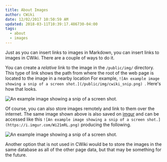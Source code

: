 ```yaml
---
title: About Images
author: CWiki
date: 12/02/2017 10:50:59 AM
updated: 2018-03-11T10:39:17.486730-04:00
tags:
  - about
  - images
---
```


Just as you can insert links to images in Markdown, you can insert links to images in CWiki. There are a couple of ways to do it.

You can create a _relative_ link to the image in the `/public/img/` directory. This type of link shows the path from where the root of the web page is located to the image in a nearby location For example, `![An example image showing a snip of a screen shot.](/public/img/cwiki_snip.png)
`. Here's how that looks.

![An example image showing a snip of a screen shot.](/public/img/cwiki_snip.png)

Of course, you can also store images remotely and link to them over the internet. The same image shown above is also saved on [imgur](https://imgur.com) and can be accessed like this `![An example image showing a snip of a screen shot.](https://i.imgur.com/Wi21mRL.png)` producing the following.

![An example image showing a snip of a screen shot.](https://i.imgur.com/Wi21mRL.png)

Another option that is not used in CWiki would be to store the images in the same database as all of the other page data, but that may be something for the future.
